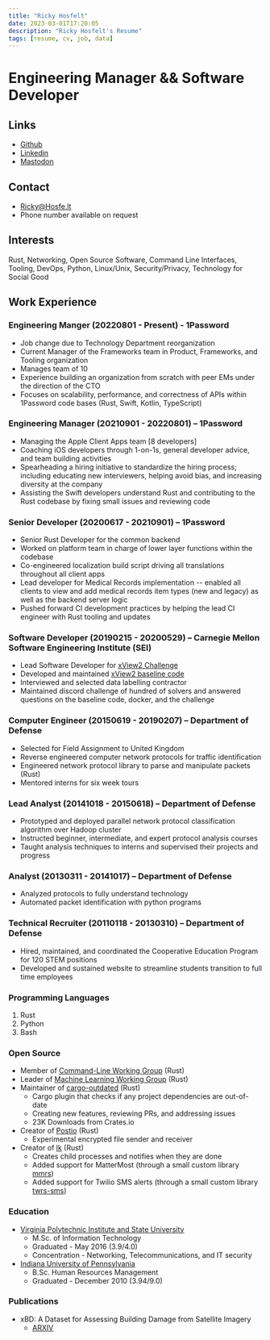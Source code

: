 ```yaml
---
title: "Ricky Hosfelt"
date: 2023-03-01T17:20:05
description: "Ricky Hosfelt's Resume"
tags: [resume, cv, job, data]
---
```


# Engineering Manager && Software Developer

## Links

- [Github](https://github.com/deg4uss3r)
- [Linkedin](https://linkedin.com/in/ricky-hosfelt)
- [Mastodon](https://fosstodon.org/@degausser)

## Contact

- [Ricky@Hosfe.lt](mailto:Ricky@Hosfe.lt)
- Phone number available on request

## Interests

Rust, Networking, Open Source Software, Command Line Interfaces, Tooling, DevOps, Python, Linux/Unix, Security/Privacy, Technology for Social Good

## Work Experience

### Engineering Manger (20220801 - Present) - 1Password

- Job change due to Technology Department reorganization 
- Current Manager of the Frameworks team in Product, Frameworks, and Tooling organization
- Manages team of 10
- Experience building an organization from scratch with peer EMs under the direction of the CTO
- Focuses on scalability, performance, and correctness of APIs within 1Password code bases (Rust, Swift, Kotlin, TypeScript)

###  Engineering Manager (20210901 - 20220801) – 1Password
- Managing the Apple Client Apps team [8 developers]
- Coaching iOS developers through 1-on-1s, general developer advice, and team building activities
- Spearheading a hiring initiative to standardize the hiring process; including educating new interviewers, helping avoid bias, and increasing diversity at the company
- Assisting the Swift developers understand Rust and contributing to the Rust codebase by fixing small issues and reviewing code 

### Senior Developer (20200617 - 20210901) – 1Password
- Senior Rust Developer for the common backend
- Worked on platform team in charge of lower layer functions within the codebase
- Co-engineered localization build script driving all translations throughout all client apps
- Lead developer for Medical Records implementation -- enabled all clients to view and add medical records item types (new and legacy) as well as the backend server logic
- Pushed forward CI development practices by helping the lead CI engineer with Rust tooling and updates

### Software Developer (20190215 - 20200529) – Carnegie Mellon Software Engineering Institute (SEI)
- Lead Software Developer for [xView2 Challenge](https://xview2.org/)
- Developed and maintained [xView2 baseline code](https://github.com/DIUx-xView/xview2-baseline)
- Interviewed and selected data labelling contractor
- Maintained discord challenge of hundred of solvers and answered questions on the baseline code, docker, and the challenge

###  Computer Engineer (20150619 - 20190207) – Department of Defense
- Selected for Field Assignment to United Kingdom
- Reverse engineered computer network protocols for traffic identification
- Engineered network protocol library to parse and manipulate packets (Rust)
-  Mentored interns for six week tours

### Lead Analyst (20141018 - 20150618) – Department of Defense
- Prototyped and deployed parallel network protocol classification algorithm over Hadoop cluster
- Instructed beginner, intermediate, and expert protocol analysis courses
- Taught analysis techniques to interns and supervised their projects and progress

### Analyst (20130311 - 20141017) – Department of Defense
- Analyzed protocols to fully understand technology
- Automated packet identification with python programs

### Technical Recruiter (20110118 - 20130310) – Department of Defense
- Hired, maintained, and coordinated the Cooperative Education Program for 120 STEM positions
- Developed and sustained website to streamline students transition to full time employees

### Programming Languages
1. Rust
1. Python
1. Bash

### Open Source
- Member of [Command-Line Working Group](https://github.com/rust-cli) (Rust)
- Leader of [Machine Learning Working Group](https://github.com/rust-ml) (Rust)
- Maintainer of [cargo-outdated](https://github.com/kbknapp/cargo-outdated) (Rust)
  - Cargo plugin that checks if any project dependencies are out-of-date
  - Creating new features, reviewing PRs, and addressing issues
  - 23K Downloads from Crates.io
- Creator of [Postio](https://github.com/deg4uss3r/postio) (Rust)
  - Experimental encrypted file sender and receiver
- Creator of [lk](https://github.com/deg4uss3r/lk) (Rust)
  - Creates child processes and notifies when they are done
  - Added support for MatterMost (through a small custom library [mmrs](https://github.com/deg4uss3r/mmrs))
  - Added support for Twilio SMS alerts (through a small custom library [twrs-sms](https://github.com/deg4uss3r/twrs-sms))

### Education
- [Virginia Polytechnic Institute and State University](https://vt.edu)
  - M.Sc. of Information Technology
  - Graduated - May 2016 (3.9/4.0)
  - Concentration - Networking, Telecommunications, and IT security
- [Indiana University of Pennsylvania](https://iup.edu)
  - B.Sc. Human Resources Management
  - Graduated - December 2010 (3.94/9.0)

### Publications
- xBD: A Dataset for Assessing Building Damage from Satellite Imagery
  - [ARXIV](https://arxiv.org/abs/1911.09296)

